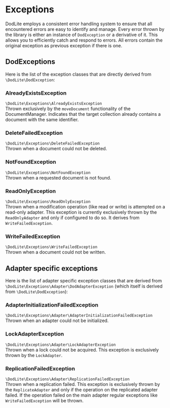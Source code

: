 # Exceptions

DodLite employs a consistent error handling system to ensure that all encountered errors are easy to identify and manage. Every error thrown by the library is either an
instance of `DodException` or a derivative of it. This allows you to efficiently catch and respond to errors. All errors contain the original exception as previous
exception if there is one.

## DodExceptions

Here is the list of the exception classes that are directly derived from `\DodLite\DodException`:

### AlreadyExistsException

`\DodLite\Exceptions\AlreadyExistsException`<br>
Thrown exclusively by the `moveDocument` functionality of the DocumentManager. Indicates that the target collection already contains a document with the same identifier.

### DeleteFailedException

`\DodLite\Exceptions\DeleteFailedException`<br>
Thrown when a document could not be deleted.

### NotFoundException

`\DodLite\Exceptions\NotFoundException`<br>
Thrown when a requested document is not found.

### ReadOnlyException

`\DodLite\Exceptions\ReadOnlyException`<br>
Thrown when a modification operation (like read or write) is attempted on a read-only adapter. This exception is currently exclusively thrown by the `ReadOnlyAdapter` and
only if configured to do so. It derives from `WriteFailedException`.

### WriteFailedException

`\DodLite\Exceptions\WriteFailedException`<br>
Thrown when a document could not be written.

## Adapter specific exceptions

Here is the list of adapter specific exception classes that are derived from `\DodLite\Exceptions\Adapter\DodAdapterException` (which itself is derived from `\DodLite\DodException`):

### AdapterInitializationFailedException

`\DodLite\Exceptions\Adapter\AdapterInitializationFailedException`<br>
Thrown when an adapter could not be initialized.

### LockAdapterException

`\DodLite\Exceptions\Adapter\LockAdapterException`<br>
Thrown when a lock could not be acquired. This exception is exclusively thrown by the `LockAdapter`.

### ReplicationFailedException

`\DodLite\Exceptions\Adapter\ReplicationFailedException`<br>
Thrown when a replication failed. This exception is exclusively thrown by the `ReplicateAdapter` and only if the operation on the replicated adapter failed. If the operation
failed on the main adapter regular exceptions like `WriteFailedException` will be thrown.

